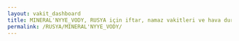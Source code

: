 ```yaml
---
layout: vakit_dashboard
title: MINERAL'NYYE_VODY, RUSYA için iftar, namaz vakitleri ve hava durumu - ilçe/eyalet seç
permalink: /RUSYA/MINERAL'NYYE_VODY/
---
```


<script type="text/javascript">
  var GLOBAL_COUNTRY = 'RUSYA';
  var GLOBAL_CITY = 'MINERAL'NYYE_VODY';
  var GLOBAL_STATE = '';
  var lat = 72;
  var lon = 21;
</script>
